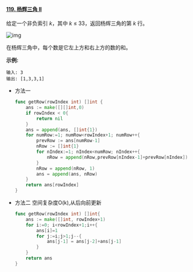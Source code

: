 #### [119. 杨辉三角 II](https://leetcode-cn.com/problems/pascals-triangle-ii/)

给定一个非负索引 *k*，其中 *k* ≤ 33，返回杨辉三角的第 *k* 行。

![img](https://upload.wikimedia.org/wikipedia/commons/0/0d/PascalTriangleAnimated2.gif)

在杨辉三角中，每个数是它左上方和右上方的数的和。

**示例:**

```
输入: 3
输出: [1,3,3,1]
```

- 方法一

  ```go
  func getRow(rowIndex int) []int {
      ans := make([][]int,0)
      if rowIndex < 0{
          return nil
      }
      ans = append(ans, []int{1})
      for numRow:=1; numRow<rowIndex+1; numRow++{
          prevRow := ans[numRow-1]
          nRow := []int{1}
          for nIndex:=1; nIndex<numRow; nIndex++{
              nRow = append(nRow,prevRow[nIndex-1]+prevRow[nIndex])
          }
          nRow = append(nRow, 1)
          ans = append(ans, nRow)
      }
      return ans[rowIndex]
  }
  ```

- 方法二 空间复杂度O(k),从后向前更新

  ```go
  func getRow(rowIndex int) []int{
      ans := make([]int, rowIndex+1)
      for i:=0; i<rowIndex+1;i++{
          ans[i]=1
          for j:=i;j>1;j--{
              ans[j-1] = ans[j-2]+ans[j-1]
          }
      }
      return ans
  }
  ```

  
